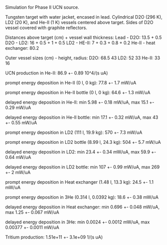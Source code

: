 Simulation for Phase II UCN source.

Tungsten target with water jacket, encased in lead.
Cylindrical D2O (296 K), LD2 (20 K), and He-II (1 K) vessels centered above target.
Sides of D2O vessel covered with graphite reflectors.

Distances above target (cm) + vessel wall thickness:
Lead - D2O: 13.5 + 0.5
D2O - LD2: 16 + 0.5 + 1 + 0.5
LD2 - HE-II: 7 + 0.3 + 0.8 + 0.2
He-II - heat exchanger: 80.2

Outer vessel sizes (cm) - height, radius:
D2O: 68.5 43
LD2: 52 33
He-II: 33 16

UCN production in He-II:
86.9 +- 0.89 10^4/(s uA)

prompt energy deposition in He-II (0 l, 0 kg):
77.8 +- 1.7 mW/uA

prompt energy deposition in He-II bottle (0 l, 0 kg):
64.6 +- 1.3 mW/uA

delayed energy deposition in He-II:
min 5.98 +- 0.18 mW/uA, max 15.1 +- 0.29 mW/uA

delayed energy deposition in He-II bottle:
min 17.1 +- 0.32 mW/uA, max 43 +- 0.55 mW/uA

prompt energy deposition in LD2 (111 l, 19.9 kg):
570 +- 7.3 mW/uA

prompt energy deposition in LD2 bottle (8.99 l, 24.3 kg):
504 +- 5.7 mW/uA

delayed energy deposition in LD2:
min 23.4 +- 0.34 mW/uA, max 59.9 +- 0.64 mW/uA

delayed energy deposition in LD2 bottle:
min 107 +- 0.99 mW/uA, max 269 +- 2 mW/uA

prompt energy deposition in Heat exchanger (1.48 l, 13.3 kg):
24.5 +- 1.1 mW/uA

prompt energy deposition in 3He (0.314 l, 0.0392 kg):
18.6 +- 0.38 mW/uA

delayed energy deposition in Heat exchanger:
min 0.696 +- 0.048 mW/uA, max 1.25 +- 0.067 mW/uA

delayed energy deposition in 3He:
min 0.0024 +- 0.0012 mW/uA, max 0.00377 +- 0.0011 mW/uA

Tritium production:
1.51e+11 +- 3.1e+09 1/(s uA)

